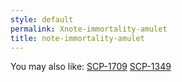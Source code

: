 ```yaml
---
style: default
permalink: Xnote-immortality-amulet
title: note-immortality-amulet
---
```

You may also like:
[SCP-1709](http://scp-wiki.net/scp-1709)
[SCP-1349](http://scp-wiki.net/scp-1349)